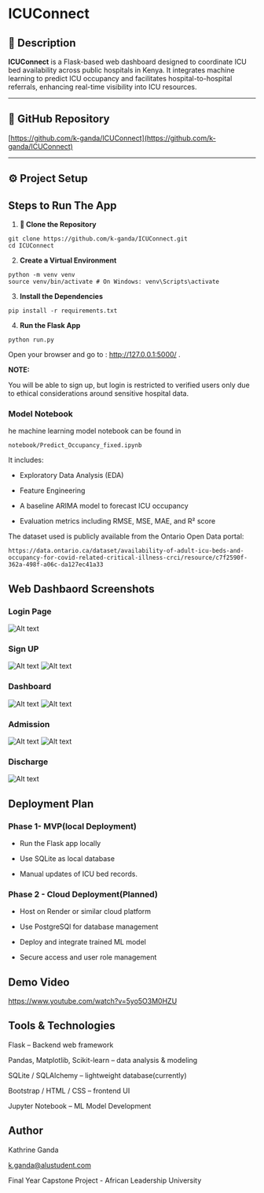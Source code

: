 # ICUConnect

## 📌 Description

**ICUConnect** is a Flask-based web dashboard designed to coordinate ICU bed availability across public hospitals in Kenya. It integrates machine learning to predict ICU occupancy and facilitates hospital-to-hospital referrals, enhancing real-time visibility into ICU resources.

---

## 🔗 GitHub Repository

[https://github.com/k-ganda/ICUConnect](https://github.com/k-ganda/ICUConnect)

---

## ⚙️ Project Setup

## Steps to Run The App

1. **📁 Clone the Repository**

```
git clone https://github.com/k-ganda/ICUConnect.git
cd ICUConnect
```

2. **Create a Virtual Environment**

```
python -m venv venv
source venv/bin/activate # On Windows: venv\Scripts\activate
```

3. **Install the Dependencies**

```
pip install -r requirements.txt
```

4. **Run the Flask App**

```
python run.py
```

Open your browser and go to : http://127.0.0.1:5000/ .

**NOTE:**

You will be able to sign up, but login is restricted to verified users only due to ethical considerations around sensitive hospital data.

### Model Notebook

he machine learning model notebook can be found in

```
notebook/Predict_Occupancy_fixed.ipynb
```

It includes:

- Exploratory Data Analysis (EDA)

- Feature Engineering

- A baseline ARIMA model to forecast ICU occupancy

- Evaluation metrics including RMSE, MSE, MAE, and R² score

The dataset used is publicly available from the Ontario Open Data portal:

```
https://data.ontario.ca/dataset/availability-of-adult-icu-beds-and-occupancy-for-covid-related-critical-illness-crci/resource/c7f2590f-362a-498f-a06c-da127ec41a33
```

## Web Dashbaord Screenshots

### Login Page

![Alt text](screenshots/image.png)

### Sign UP

![Alt text](screenshots/part1sign.png)
![Alt text](screenshots/part2sign.png)

### Dashboard

![Alt text](screenshots/dash.png)
![Alt text](screenshots/dash2.png)

### Admission

![Alt text](screenshots/adm1.png)
![Alt text](screenshots/adm2.png)

### Discharge

![Alt text](screenshots/dis.png)

## Deployment Plan

### Phase 1- MVP(local Deployment)

- Run the Flask app locally

- Use SQLite as local database

- Manual updates of ICU bed records.

### Phase 2 - Cloud Deployment(Planned)

- Host on Render or similar cloud platform

- Use PostgreSQl for database management

- Deploy and integrate trained ML model

- Secure access and user role management

## Demo Video

https://www.youtube.com/watch?v=5yo5O3M0HZU

## Tools & Technologies

Flask – Backend web framework

Pandas, Matplotlib, Scikit-learn – data analysis & modeling

SQLite / SQLAlchemy – lightweight database(currently)

Bootstrap / HTML / CSS – frontend UI

Jupyter Notebook – ML Model Development

## Author

Kathrine Ganda

k.ganda@alustudent.com 

Final Year Capstone Project - African Leadership University
